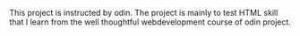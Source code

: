This project is instructed by odin. The project is mainly to test HTML skill that I learn from
the well thoughtful webdevelopment course of odin project. 